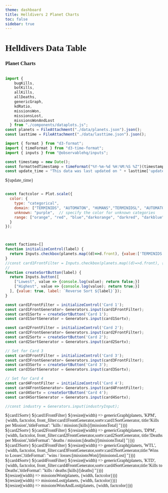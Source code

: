 ```yaml
---
theme: dashboard
title: Helldivers 2 Planet Charts
toc: false
sidebar: true
---
```



# Helldivers Data Table
### Planet Charts
<style>
  
@import url('https://fonts.googleapis.com/css2?family=Goldman&display=swap');

@import url('https://fonts.googleapis.com/css2?family=Rationale&display=swap');
body{ 
  font-family: 'Goldman' !important;
}
.card, .big {
  font-family: 'Goldman' !important;
}
[class*="inputs"] {
  font-family: 'Rationale' !important;
}
[class*="plot"] {
  font-family: 'Goldman' !important;
}
</style>

```js

import {
    bugKills,
    botKills,
    allKills,
    allDeaths,
    genericGraph,
    kdRatio,
    missionsWon,
    missionsLost,
    missionsWonAndLost
  } from "./components/dataplots.js";
const planets = FileAttachment("./data/planets.json").json();
const lasttime = FileAttachment("./data/lasttime.json").json();
```
```js
import { format } from "d3-format";
import { timeFormat } from "d3-time-format";
import { inputs } from "@observablehq/inputs";

const timestamp = new Date();
const formattedTimestamp = timeFormat("%Y-%m-%d %H:%M:%S %Z")(timestamp);
const update_time = "This data was last updated on " + lasttime['update_time'];


```

${update_time}

```js

const factcolor = Plot.scale({
  color: {
    type: "categorical",
    domain: ["TERMINIDS", "AUTOMATON", "HUMANS","TERMINIDSL", "AUTOMATONL", "HUMANSL"],  // specify known categories directly
    unknown: "purple",  // specify the color for unknown categories
    range: ["orange", "red", "blue","darkorange", "darkred", "darkblue"],  // colors for TERMINIDS, AUTOMATON, and HUMANS
  }
});




```




```js
const factions=[]
function initializeControl(label) {
  return Inputs.checkbox(planets.map((d)=>d.front), {value:['TERMINIDS','AUTOMATON'],unique:true,label: `Filter by  front`});
}
//const card1FrontFilter = Inputs.checkbox(planets.map((d)=>d.front), {label: `Filter by  front`});
//
function createSortButton(label) {
  return Inputs.button([
    ["Lowest", value => {console.log(value); return false;}]
    ["Highest", value => {console.log(value); return true;}]
  ], {value: true, label: `Reverse Sort ${label}`});
}

const card1FrontFilter = initializeControl('Card 1');
const card1FrontGenerator= Generators.input(card1FrontFilter);
const card1Sortv = createSortButton('Card 1');
const card1SortGenerator = Generators.input(card1Sortv);

const card2FrontFilter = initializeControl('Card 2');
const card2FrontGenerator= Generators.input(card2FrontFilter);
const card2Sortv = createSortButton('Card 2');
const card2SortGenerator = Generators.input(card2Sortv);

// Set for Card 3
const card3FrontFilter = initializeControl('Card 3');
const card3FrontGenerator= Generators.input(card3FrontFilter);
const card3Sortv = createSortButton('Card 3');
const card3SortGenerator = Generators.input(card3Sortv);

// Set for Card 4
const card4FrontFilter = initializeControl('Card 4');
const card4FrontGenerator= Generators.input(card4FrontFilter);
const card4Sortv = createSortButton('Card 4');
const card4SortGenerator = Generators.input(card4Sortv);

//const industry = Generators.input(industryInput);
```

<div class="grid grid-cols-2">

  <div class="card">
  ${card1Sortv}
  ${card1FrontFilter}
    ${resize((width) => genericGraph(planets, 'KPM', {width,  factcolor, front_filter:card1FrontGenerator,sortv:card1SortGenerator, title:'Kills per Mission','titleFormat': "kills / mission:[kills]/[missionsTotal] "}))}
  </div>
  <div class="card">
    ${card2Sortv}
  ${card2FrontFilter}
    ${resize((width) => genericGraph(planets, 'DPM', {width, factcolor,   front_filter:card2FrontGenerator,sortv:card2SortGenerator, title:'Deaths per Mission','titleFormat': "deaths / mission:[deaths]/[missionsTotal] "}))}
  </div>
  <div class="card">
    ${card3Sortv}
  ${card3FrontFilter}
    ${resize((width) => genericGraph(planets, 'WTL', {width, factcolor,  front_filter:card3FrontGenerator,sortv:card3SortGenerator,title:'Wins to Losses','titleFormat': "wins / losses:[missionsWon]/[missionsLost] "}))}
  </div>
    <div class="card">
      ${card4Sortv}
  ${card4FrontFilter}
    ${resize((width) => genericGraph(planets, 'KTD', {width, factcolor, front_filter:card4FrontGenerator,sortv:card4SortGenerator,title:'Kills to Deaths','titleFormat': "kills / deaths:[kills]/[deaths] "}))}
  </div>
</div>



<div class="grid grid-cols-2">
  <div class="card">
    ${resize((width) => missionsWon(planets, {width, factcolor}))}
  </div>
      <div class="card">
    ${resize((width) => missionsLost(planets, {width, factcolor}))}
  </div>
    
</div>


<div class="grid grid-cols-1">
<div class="card">
    ${resize((width) => missionsWonAndLost(planets, {width, factcolor}))}
  </div>
  </div>

